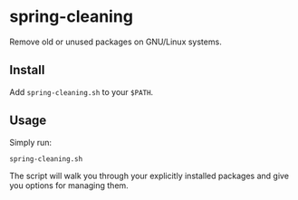 # spring-cleaning
Remove old or unused packages on GNU/Linux systems.

## Install
Add `spring-cleaning.sh` to your `$PATH`.

## Usage
Simply run:
```
spring-cleaning.sh
```

The script will walk you through your explicitly installed packages
and give you options for managing them.
